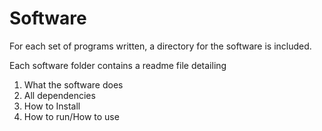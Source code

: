 # Software
For each set of programs written, a directory for the software is included. 

Each software folder contains a readme file detailing

1. What the software does
2. All dependencies
3. How to Install
4. How to run/How to use
